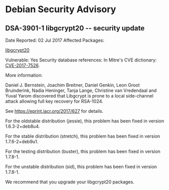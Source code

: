 
Debian Security Advisory
========================


DSA-3901-1 libgcrypt20 -- security update
-----------------------------------------



Date Reported:
02 Jul 2017
Affected Packages:

[libgcrypt20](https://packages.debian.org/src:libgcrypt20)

Vulnerable:
Yes
Security database references:
In Mitre's CVE dictionary: [CVE-2017-7526](https://security-tracker.debian.org/tracker/CVE-2017-7526).  

More information:

Daniel J. Bernstein, Joachim Breitner, Daniel Genkin, Leon Groot
Bruinderink, Nadia Heninger, Tanja Lange, Christine van Vredendaal and
Yuval Yarom discovered that Libgcrypt is prone to a local side-channel
attack allowing full key recovery for RSA-1024.


See <https://eprint.iacr.org/2017/627> for details.


For the oldstable distribution (jessie), this problem has been fixed
in version 1.6.3-2+deb8u4.


For the stable distribution (stretch), this problem has been fixed in
version 1.7.6-2+deb9u1.


For the testing distribution (buster), this problem has been fixed
in version 1.7.8-1.


For the unstable distribution (sid), this problem has been fixed in
version 1.7.8-1.


We recommend that you upgrade your libgcrypt20 packages.





